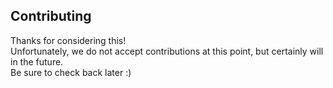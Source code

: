 ## Contributing

Thanks for considering this!<br/>
Unfortunately, we do not accept contributions at this point, but certainly will in the future.<br/>
Be sure to check back later :)
